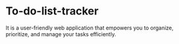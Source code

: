 # To-do-list-tracker
It is a user-friendly web application that empowers you to organize, prioritize, and manage your tasks efficiently. 
